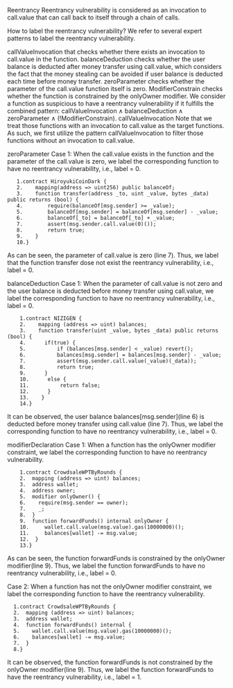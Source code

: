 Reentrancy
Reentrancy vulnerability is considered as an invocation to call.value that can call back to itself through a chain of calls.

How to label the reentrancy vulnerability?
We refer to several expert patterns to label the reentrancy vulnerability.

callValueInvocation that checks whether there exists an invocation to call.value in the function.
balanceDeduction checks whether the user balance is deducted after money transfer using call.value, which considers the fact that the money stealing can be avoided if user balance is deducted each time before money transfer.
zeroParameter checks whether the parameter of the call.value function itself is zero.
ModifierConstrain checks whether the function is constrained by the onlyOwner modifier. We consider a function as suspicious to have a reentrancy vulnerability if it fulfills the combined pattern: callValueInvocation ∧ balanceDeduction ∧ zeroParameter ∧ (!ModifierConstrain).
callValueInvocation
Note that we treat those functions with an invocation to call.value as the target functions. As such, we first utilize the pattern callValueInvocation to filter those functions without an invocation to call.value.

zeroParameter
Case 1: When the call.value exists in the function and the parameter of the call.value is zero, we label the corresponding function to have no reentrancy vulnerability, i.e., label = 0.

 ```
    1.contract HiroyukiCoinDark {
    2.    mapping(address => uint256) public balanceOf;
    3.    function transfer(address _to, uint _value, bytes _data) public returns (bool) {
    4.        require(balanceOf[msg.sender] >= _value);
    5.        balanceOf[msg.sender] = balanceOf[msg.sender] - _value;
    6.        balanceOf[_to] = balanceOf[_to] + _value;
    7.        assert(msg.sender.call.value(0)());
    8.        return true;
    9.    }
    10.}
```
As can be seen, the parameter of call.value is zero (line 7). Thus, we label that the function transfer dose not exist the reentrancy vulnerability, i.e., label = 0.

balanceDeduction
Case 1: When the parameter of call.value is not zero and the user balance is deducted before money transfer using call.value, we label the corresponding function to have no reentrancy vulnerability, i.e., label = 0.

```
    1.contract NIZIGEN {
    2.    mapping (address => uint) balances;  
    3.    function transfer(uint _value, bytes _data) public returns (bool) { 
    4.      if(true) {
    5.          if (balances[msg.sender] < _value) revert();
    6.          balances[msg.sender] = balances[msg.sender] - _value;
    7.          assert(msg.sender.call.value(_value)(_data));
    8.          return true;
    9.      }
    10.      else {
    11.          return false;
    12.      }
    13.    }
    14.}
```
It can be observed, the user balance balances[msg.sender](line 6) is deducted before money transfer using call.value (line 7). Thus, we label the corresponding function to have no reentrancy vulnerability, i.e., label = 0.

modifierDeclaration
Case 1: When a function has the onlyOwner modifier constraint, we label the corresponding function to have no reentrancy vulnerability.

```
    1.contract CrowdsaleWPTByRounds {
    2.  mapping (address => uint) balances;
    3.  address wallet;
    4.  address owner;
    5.  modifier onlyOwner() {
    6.    require(msg.sender == owner);
    7.    _;
    8.  }   
    9.  function forwardFunds() internal onlyOwner {
    10.     wallet.call.value(msg.value).gas(10000000)();
    11.     balances[wallet] -= msg.value;
    12.  }
    13.}
```
As can be seen, the function forwardFunds is constrained by the onlyOwner modifier(line 9). Thus, we label the function forwardFunds to have no reentrancy vulnerability, i.e., label = 0.

Case 2: When a function has not the onlyOwner modifier constraint, we label the corresponding function to have the reentrancy vulnerability.

  ```
    1.contract CrowdsaleWPTByRounds {
    2.  mapping (address => uint) balances;
    3.  address wallet;
    4.  function forwardFunds() internal {
    5.    wallet.call.value(msg.value).gas(10000000)();
    6.    balances[wallet] -= msg.value;
    7.  }
    8.}
```
It can be observed, the function forwardFunds is not constrained by the onlyOwner modifier(line 9). Thus, we label the function forwardFunds to have the reentrancy vulnerability, i.e., label = 1.